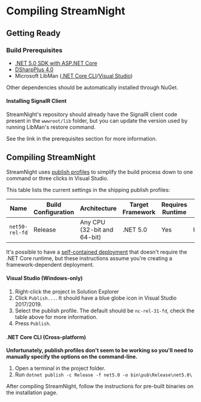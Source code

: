 # Compiling StreamNight

## Getting Ready

### Build Prerequisites

* [.NET 5.0 SDK with ASP.NET Core](https://dotnet.microsoft.com/download/dotnet/5.0)
* [DSharpPlus 4.0](https://www.nuget.org/packages/DSharpPlus/4.0.0-rc1)
* Microsoft LibMan ([.NET Core CLI](https://docs.microsoft.com/en-us/aspnet/core/client-side/libman/libman-cli?view=aspnetcore-5.0)/[Visual Studio](https://docs.microsoft.com/en-us/aspnet/core/client-side/libman/libman-vs?view=aspnetcore-5.0))

Other dependencies should be automatically installed through NuGet.

#### Installing SignalR Client

StreamNight's repository should already have the SignalR client code present in the `wwwroot/lib` folder, but you can update the version used by running LibMan's restore command. 

See the link in the prerequisites section for more information.

## Compiling StreamNight

StreamNight uses [publish profiles](https://docs.microsoft.com/en-us/aspnet/core/host-and-deploy/visual-studio-publish-profiles?view=aspnetcore-5.0) to simplify the build process down to one command or three clicks in Visual Studio.

This table lists the current settings in the shipping publish profiles:

| Name           | Build Configuration | Architecture                | Target Framework | Requires Runtime | Binary Location                  |
| -------------- | ------------------- | --------------------------- | ---------------- | ---------------- | -------------------------------- |
| `net50-rel-fd` | Release             | Any CPU (32-bit and 64-bit) | .NET 5.0         | Yes              | `bin\pub\Release\net5.0\` |

It's possible to have a [self-contained deployment](https://docs.microsoft.com/en-us/dotnet/core/deploying/index) that doesn't require the .NET Core runtime, but these instructions assume you're creating a framework-dependent deployment.

#### Visual Studio (Windows-only)

1. Right-click the project in Solution Explorer
2. Click `Publish...`. It should have a blue globe icon in Visual Studio 2017/2019.
3. Select the publish profile. The default should be `nc-rel-31-fd`, check the table above for more information.
4. Press `Publish`.

#### .NET Core CLI (Cross-platform)

**Unfortunately, publish profiles don't seem to be working so you'll need to manually specify the options on the command-line.**

1. Open a terminal in the project folder.
2. Run `dotnet publish -c Release -f net5.0 -o bin\pub\Release\net5.0\`

After compiling StreamNight, follow the instructions for pre-built binaries on the installation page.